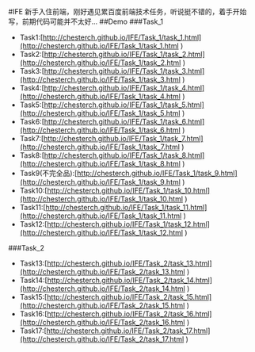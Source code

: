 #IFE
新手入住前端，刚好遇见累百度前端技术任务，听说挺不错的，着手开始写，前期代码可能并不太好...
##Demo
###Task_1
* Task1:[http://chesterch.github.io/IFE/Task_1/task_1.html](http://chesterch.github.io/IFE/Task_1/task_1.html )
* Task2:[http://chesterch.github.io/IFE/Task_1/task_2.html](http://chesterch.github.io/IFE/Task_1/task_2.html )
* Task3:[http://chesterch.github.io/IFE/Task_1/task_3.html](http://chesterch.github.io/IFE/Task_1/task_3.html )
* Task4:[http://chesterch.github.io/IFE/Task_1/task_4.html](http://chesterch.github.io/IFE/Task_1/task_4.html )
* Task5:[http://chesterch.github.io/IFE/Task_1/task_5.html](http://chesterch.github.io/IFE/Task_1/task_5.html )
* Task6:[http://chesterch.github.io/IFE/Task_1/task_6.html](http://chesterch.github.io/IFE/Task_1/task_6.html )
* Task7:[http://chesterch.github.io/IFE/Task_1/task_7.html](http://chesterch.github.io/IFE/Task_1/task_7.html )
* Task8:[http://chesterch.github.io/IFE/Task_1/task_8.html](http://chesterch.github.io/IFE/Task_1/task_8.html )
* Task9(不完全品):[http://chesterch.github.io/IFE/Task_1/task_9.html](http://chesterch.github.io/IFE/Task_1/task_9.html )
* Task10:[http://chesterch.github.io/IFE/Task_1/task_10.html](http://chesterch.github.io/IFE/Task_1/task_10.html )
* Task11:[http://chesterch.github.io/IFE/Task_1/task_11.html](http://chesterch.github.io/IFE/Task_1/task_11.html )
* Task12:[http://chesterch.github.io/IFE/Task_1/task_12.html](http://chesterch.github.io/IFE/Task_1/task_12.html )

###Task_2
* Task13:[http://chesterch.github.io/IFE/Task_2/task_13.html](http://chesterch.github.io/IFE/Task_2/task_13.html )
* Task14:[http://chesterch.github.io/IFE/Task_2/task_14.html](http://chesterch.github.io/IFE/Task_2/task_14.html )
* Task15:[http://chesterch.github.io/IFE/Task_2/task_15.html](http://chesterch.github.io/IFE/Task_2/task_15.html )
* Task16:[http://chesterch.github.io/IFE/Task_2/task_16.html](http://chesterch.github.io/IFE/Task_2/task_16.html )
* Task17:[http://chesterch.github.io/IFE/Task_2/task_17.html](http://chesterch.github.io/IFE/Task_2/task_17.html )
